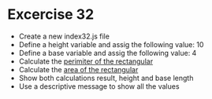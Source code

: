 # Excercise 32

* Create a new index32.js file
* Define a height variable and assig the following value: 10
* Define a base variable and assig the following value: 4
* Calculate the [perimiter of the rectangular](https://www.mathopenref.com/rectangleperimeter.html)
* Calculate the [area of the rectangular](https://www.mathgoodies.com/lessons/vol1/area_rectangle)
* Show both calculations result, height and base length
* Use a descriptive message to show all the values